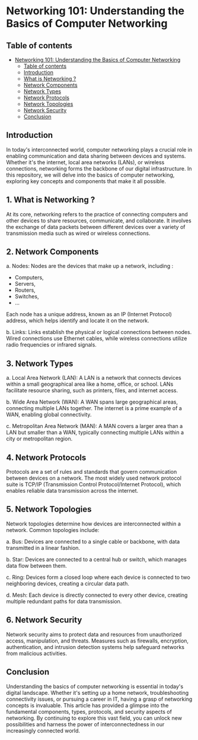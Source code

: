 # Networking 101: Understanding the Basics of Computer Networking

## Table of contents

- [Networking 101: Understanding the Basics of Computer Networking](#networking-101-understanding-the-basics-of-computer-networking)
  - [Table of contents](#table-of-contents)
  - [Introduction](#introduction)
  - [What is Networking ?](#1-what-is-networking)
  - [Network Components](#2-network-components)
  - [Network Types](#3-network-types)
  - [Network Protocols](#4-network-protocols)
  - [Network Topologies](#5-network-topologies)
  - [Network Security](#6-network-security)
  - [Conclusion](#conclusion)

## Introduction

In today's interconnected world, computer networking plays a crucial role in enabling communication and data sharing between devices and systems. Whether it's the internet, local area networks (LANs), or wireless connections, networking forms the backbone of our digital infrastructure. In this repository, we will delve into the basics of computer networking, exploring key concepts and components that make it all possible.

## 1. What is Networking ?

At its core, networking refers to the practice of connecting computers and other devices to share resources, communicate, and collaborate. It involves the exchange of data packets between different devices over a variety of transmission media such as wired or wireless connections.

## 2. Network Components

a. Nodes: Nodes are the devices that make up a network, including :

- Computers,
- Servers,
- Routers,
- Switches,
- ...

 Each node has a unique address, known as an IP (Internet Protocol) address, which helps identify and locate it on the network.

b. Links: Links establish the physical or logical connections between nodes. Wired connections use Ethernet cables, while wireless connections utilize radio frequencies or infrared signals.

## 3. Network Types

a. Local Area Network (LAN): A LAN is a network that connects devices within a small geographical area like a home, office, or school. LANs facilitate resource sharing, such as printers, files, and internet access.

b. Wide Area Network (WAN): A WAN spans large geographical areas, connecting multiple LANs together. The internet is a prime example of a WAN, enabling global connectivity.

c. Metropolitan Area Network (MAN): A MAN covers a larger area than a LAN but smaller than a WAN, typically connecting multiple LANs within a city or metropolitan region.

## 4. Network Protocols

Protocols are a set of rules and standards that govern communication between devices on a network. The most widely used network protocol suite is TCP/IP (Transmission Control Protocol/Internet Protocol), which enables reliable data transmission across the internet.

## 5. Network Topologies

Network topologies determine how devices are interconnected within a network. Common topologies include:

a. Bus: Devices are connected to a single cable or backbone, with data transmitted in a linear fashion.

b. Star: Devices are connected to a central hub or switch, which manages data flow between them.

c. Ring: Devices form a closed loop where each device is connected to two neighboring devices, creating a circular data path.

d. Mesh: Each device is directly connected to every other device, creating multiple redundant paths for data transmission.

## 6. Network Security

Network security aims to protect data and resources from unauthorized access, manipulation, and threats. Measures such as firewalls, encryption, authentication, and intrusion detection systems help safeguard networks from malicious activities.

## Conclusion

Understanding the basics of computer networking is essential in today's digital landscape. Whether it's setting up a home network, troubleshooting connectivity issues, or pursuing a career in IT, having a grasp of networking concepts is invaluable. This article has provided a glimpse into the fundamental components, types, protocols, and security aspects of networking. By continuing to explore this vast field, you can unlock new possibilities and harness the power of interconnectedness in our increasingly connected world.
